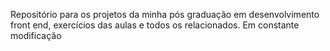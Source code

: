 Repositório para os projetos da minha pós graduação em desenvolvimento front end, exercícios das aulas e todos os relacionados.
Em constante modificação